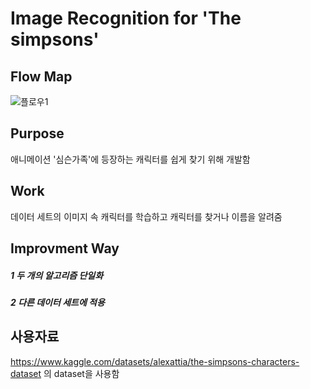 # Image Recognition for 'The simpsons' 
## Flow Map
![플로우1](https://github.com/user-attachments/assets/c4036467-e767-4019-b8bc-c917742d9ab8)

## Purpose
애니메이션 '심슨가족'에 등장하는 캐릭터를 쉽게 찾기 위해 개발함

## Work
데이터 세트의 이미지 속 캐릭터를 학습하고 캐릭터를 찾거나 이름을 알려줌

## Improvment Way
##### 1  두 개의 알고리즘 단일화
##### 2  다른 데이터 세트에 적용
 

## 사용자료
<https://www.kaggle.com/datasets/alexattia/the-simpsons-characters-dataset> 의 dataset을 사용함
